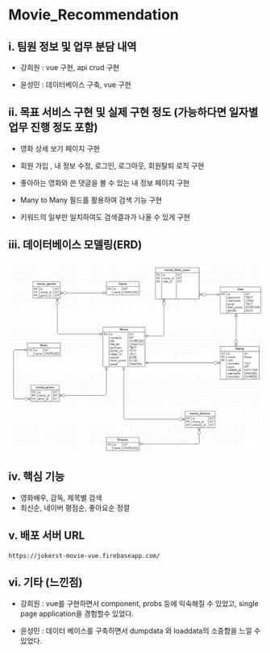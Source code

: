 # Movie_Recommendation



## i. 팀원 정보 및 업무 분담 내역

- 강희원 : vue 구현, api crud 구현

- 윤성민 : 데이터베이스 구축, vue 구현

## ii. 목표 서비스 구현 및 실제 구현 정도 (가능하다면 일자별 업무 진행 정도 포함)

- 영화 상세 보기 페이지  구현

- 회원 가입 , 내 정보 수정, 로그인, 로그아웃, 회원탈퇴 로직 구현

- 좋아하는 영화와 쓴 댓글을 볼 수 있는 내 정보 페이지 구현

- Many to Many 필드를 활용하여 검색 기능 구현

- 키워드의 일부만 일치하여도 검색결과가 나올 수 있게 구현



## iii. 데이터베이스 모델링(ERD)

![erd](./images/erd.png)

## iv. 핵심 기능

- 영화배우, 감독, 제목별 검색
- 최신순, 네이버 평점순, 좋아요순 정렬



## v. 배포 서버 URL

```
https://jokerst-movie-vue.firebaseapp.com/
```



## vi. 기타 (느낀점)

- 강희원 :  vue를 구현하면서 component, probs 등에 익숙해질 수 있었고,  single page application을 경험할수 있었다.

- 윤성민 :  데이터 베이스를 구축하면서 dumpdata 와 loaddata의 소중함을 느낄 수 있었다.

